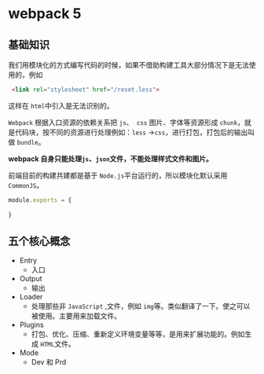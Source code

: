 # webpack 5 

## 基础知识

我们用模块化的方式编写代码的时候，如果不借助构建工具大部分情况下是无法使用的，例如

```html
 <link rel="stylesheet" href="/reset.less">
```

这样在 `html`中引入是无法识别的。

`Webpack` 根据入口资源的依赖关系把 `js`、` css` 图片、字体等资源形成 `chunk`，就是代码块，按不同的资源进行处理例如：`less` &rarr;`css`，进行打包，打包后的输出叫做 `bundle`。

**webpack 自身只能处理`js`、`json`文件，不能处理样式文件和图片。**

前端目前的构建共建都是基于 `Node.js`平台运行的，所以模块化默认采用 `CommonJS`。

```js
module.exports = {
  
}
```



## 五个核心概念

+ Entry
  + 入口
+ Output
  + 输出
+ Loader
  + 处理那些非 `JavaScript` ,文件，例如 `img`等。类似翻译了一下。使之可以被使用。主要用来加载文件。
+ Plugins
  + 打包、优化、压缩、重新定义环境变量等等，是用来扩展功能的。例如生成 `HTML`文件。
+ Mode
  + Dev 和 Prd

